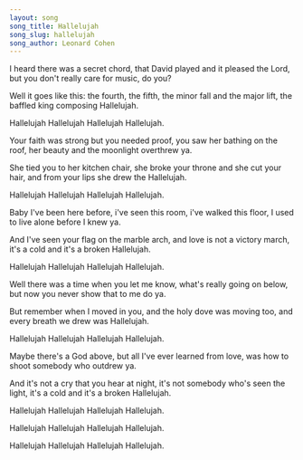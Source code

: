 ```yaml
---
layout: song
song_title: Hallelujah
song_slug: hallelujah
song_author: Leonard Cohen
---
```


I heard there was a secret chord,
that David played and it pleased the Lord,
but you don't really care for music, do you?

Well it goes like this: the fourth, the fifth,
the minor fall and the major lift,
the baffled king composing Hallelujah.

<p class="chorus">
  Hallelujah
  Hallelujah
  Hallelujah
  Hallelujah.
</p>

Your faith was strong but you needed proof,
you saw her bathing on the roof,
her beauty and the moonlight overthrew ya.

She tied you to her kitchen chair,
she broke your throne and she cut your hair,
and from your lips she drew the Hallelujah.

<p class="chorus">
  Hallelujah
  Hallelujah
  Hallelujah
  Hallelujah.
</p>

Baby I've been here before,
i've seen this room, i've walked this floor,
I used to live alone before I knew ya.

And I've seen your flag on the marble arch,
and love is not a victory march,
it's a cold and it's a broken Hallelujah.

<p class="chorus">
  Hallelujah
  Hallelujah
  Hallelujah
  Hallelujah.
</p>

Well there was a time when you let me know,
what's really going on below,
but now you never show that to me do ya.

But remember when I moved in you,
and the holy dove was moving too,
and every breath we drew was Hallelujah.

<p class="chorus">
  Hallelujah
  Hallelujah
  Hallelujah
  Hallelujah.
</p>

Maybe there's a God above,
but all I've ever learned from love,
was how to shoot somebody who outdrew ya.

And it's not a cry that you hear at night,
it's not somebody who's seen the light,
it's a cold and it's a broken Hallelujah.

<p class="chorus">
  Hallelujah
  Hallelujah
  Hallelujah
  Hallelujah.
</p>

<p class="chorus">
  Hallelujah
  Hallelujah
  Hallelujah
  Hallelujah.
</p>

<p class="chorus">
  Hallelujah
  Hallelujah
  Hallelujah
  Hallelujah.
</p>
